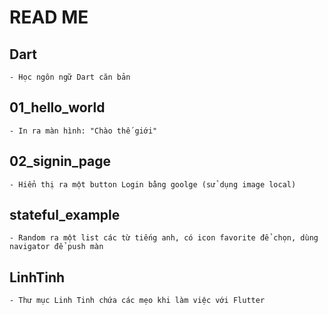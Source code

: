 # READ ME
## Dart
	- Học ngôn ngữ Dart căn bản
## 01_hello_world
	- In ra màn hình: "Chào thế giới"
## 02_signin_page
	- Hiển thị ra một button Login bằng goolge (sử dụng image local)
## stateful_example
	- Random ra một list các từ tiếng anh, có icon favorite để chọn, dùng navigator để push màn
## LinhTinh
	- Thư mục Linh Tinh chứa các mẹo khi làm việc với Flutter
